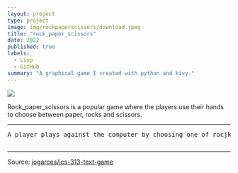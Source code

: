 ```yaml
---
layout: project
type: project
image: img/rockpaperscissors/download.jpeg
title: "rock_paper_scissors"
date: 2022
published: true
labels:
  - Lisp
  - GitHub
summary: "A graphical game I created with python and kivy."
---
```


<img class="img-fluid" src="../img/rockpaperscissors/download.jpeg">

Rock_paper_scissors is a popular game where the players use  their hands to choose between paper, rocks and scissors.

<hr>

<pre>
A player plays against the computer by choosing one of rocjk, papers or scissors and the  computer will randomly choose any of the three in response. The rules ofd the actual game are used to produce the winner and the loser. Both the computer and the player start off with a certian score and lose a number of points evry time they lose. The first one to get  to run out  of points loses the  game. In case of  a  tie, no one loses any points and the game continues.

</pre>

<hr>

Source: <a href="https://github.com/jogarces/ics-313-text-game"><i class="large github icon "></i>jogarces/ics-313-text-game</a>
